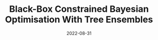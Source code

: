---
title: "Black-Box Constrained Bayesian Optimisation With Tree Ensembles"
collection: publications
permalink: /publication/2022_MA
date: 2022-08-31
pubtype: "academic"
venue: 'MSc. Thesis'
paperurl: '/files/pdf/2022_msc.pdf'
citation: 'Cornelius V. Braun. MSc Thesis. Imperial College London, 2022.'
code: 'https://github.com/cornelius-braun/constrained-bo-trees'
---